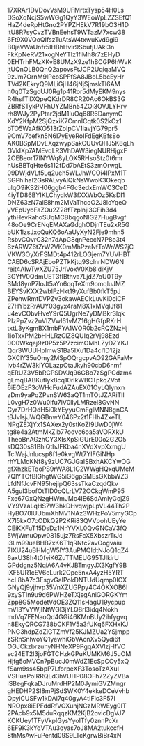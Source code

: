 17XRAr1DVDovVsM9UFMrtxTysp54H0Ls
DSoXqNcjS5wWGg1QyY3WEoWpLZZSEfQ1
HaZ4deRpHtGno2PYPZHEkV7R19bO3H1D
ltU8R7syCvzTVBnEehsT9WTazM7xcw38
6Ft9X0VQoQIfszTuAtsW4txwuKvd9gi9
B0jeVWaUnfr5IHBhHvlr9SbutjUAki3n
FkKpNeRV21xogNeYTIz1fiMh8r7zEHyD
0EHTrhFMzXKvE8UMzX9ze1hBCGP6hWvK
jtUQnOLB0QnQ2apovsFtJCP2UqiqaMVQ
9zJm7OrnM9lPeoSPFfSA8JBoL5bcEyHr
TVd2KEkryQ9MLiGjH46jNjSjmskTI6AM
h0q0TzSgoUJ0Rg1p41Ror5dMyEKM9nys
R4hsfTiIXQpeQKdrDR8CR20Ac6OkBS3G
ZBRfSTykPVFhUYZMBn54ZOi3OVJLYHrv
rh8WJy2PyPtar2jdM1IuOq68R6DanymC
XdY2KfpM2SjQzxiK7CmnICqtk0S2kCz1
bTO5WaAfKO513rZoIpCV1iavjYG79pr5
9OmV7cefkn5N6I7yEyeRoIFdEgKBfs8o
AK0BSpMDvEXqzwypSakCUUvQHJ5K8qLh
GVkIXp7AMEvqLR3VhDAW3iegNURHjgxF
2OEBeor17lNYWq8yLOX5RHsoStz0t6mr
hUsBBTqHte6s112fDd7bAEtS3zmOrwgL
09DWjdVLf5Lq2ueh5WLJhWCOi4lPxM1T
SGPhihaI2GsRALvyAlQkNsWwoK3Okeqb
ulqO9iKS2iH06ggb4FGc3edxEmWC3CeD
4iyTD86BYIKLChydkW3fXXWbOz5KsDI1
DNZ63zN7alE8hm2MVaThcoO2J8loYqeQ
yVEpUyoFaZOu2Z28fTzplnji3CFih3d4
ythHevRahoSUqMCBbqgoNlG27HugBvgf
48oOe9CrENqEMAXaGdghODjnTEu2xR5G
bUK1lzsJxcQuKQ6oAaUyXyN2Fje9mhn5
RsbvCQvrC32n7dApG8qnPeccN7P8o3t4
6zARWZ6tZrW2VK0mMhPzeNfToWnWS2jC
VKW3OyXrFSMDt4p412rLOGjem7YUVHBT
CAED6cSRAjEboPZTkKjtq9SclnrNDW6N
reit4AlwTwXZU75JrlVoxV0Kb8ldiKjV
3GYfV0QdmUET3fIBthva7LjdZ7oU0T9y
SMd8ynP7loJt5aYn6qqTeXm9omqluJMZ
BEYSvKXX2wbIFzHkt19yXufBb0fkT5pJ
ZPehwRmtDVPZv3okawAECkLuvKi0ciCF
27HYbzRrAUY03gyx4raM8X1xMVqlJf81
u4evCObvHveY9rQ5UgrNe7yDMBkr3lqk
PIzPpZvz2uVIZVwI61vMZ16gHGfpRKrH
txtL3yKgmBX1mbFYA1WOR0b2cRQZNzHj
1ioTxxPM2bHHLRzClZ8QUIq2rVj98Ezd
0O0Wkqej9z0P5z5P7zcimOMhLZyDZYKJ
Qqr3WUUHplmwS1Ba5IXu1Da4cl1D12jz
GXClY35uOmy2MSpOQrgcpvAO92GAFaMv
Ivb4rZW3kIYOLazpOtaJkyh90cbD6nmf
qERUZ3V5bRCPSDVJq96GBo7zSgPGdzm4
gLmqBABKutIyk8cq10rlkWBCTpkqZVot
6iEOEzF3oWHcFudAZAuEX01OyLQIynxn
zDm9yaPqZPvnSW63aQT1mTOtJZARiTIl
L0vgH7z0Wu0lfu7lV0llyLMRzeI8GvNN
Cyr7DrHQdH5i0kYEyyuCmFglMNN8gnCA
t8JvIsjJWQGBnwY046Px2t1FHh4ZxeTL
NPgZEXjYx1SAXex2y0stKoZI9UwD0jW4
tg8e4a2AtmMkZib77odvc6oa5aVORXkU
TheoBnAGzhCY3XIsXpSiGUrE00o2G2O5
sDQ30s81BhiQthJFKba4nXVdXvpXxmgU
TciWajJnlucsp8f1e0kvgWt7YlFGiNHp
rhYLMdKNf8y9zUC7GJGaISBxhAKCYwOG
gfXhzkETqoPS9rWA8L1G2WWgHQxqUMeM
7QlYTOfBlGhgtWG5iG6gpSMEsGXbbWZ3
LfdNfJcvFN95hejipQ63ssTkaCzqdQkv
A5guI3bofOtTID0cQLrLV72OCkqWmP95
Fxe67GxQNzgHWmJMc4IE6SdAmIyGojZ9
VY9VzaLqHS7W3hkDHvqwjpLpVL44Th2P
HyBO70lUUbmXhMV1NAz3WHzPoV5myGCp
X7I5kxO7cODkQ2P2KRi83QVVpohUEyYe
CEiKXFuT15DsDz1NnYVXL0QvGNCaV3fQ
5WjWmuOpw0815ujz7RsFcX5XbszrTrJd
i3Lm99ueBHB7xK6T1qRNtc2avOogvaiu
7IXU24uBHMgW5lY3AuPMQIdtNJoQ1qZ4
6axU38h4t0fyiK6ZuTTMEUG95TJlkirU
GPddgnz5NqiA6A4vKJBTmgyJX3KgfY9B
iXF5UR1cEV6eLurk2Ope5nxA4yzH5YRT
hcL8bA7c3EsgvGaIPokDNTUdUqmp0ICX
GNyQj9yjhvp35VnXZUGPpy4C4OKXOB6I
9xySTIn9u9d6PWHZeTXjsgAniGORGKYm
Zpp8G5ModetVdOE3ZQ11sHagU19ycpup
mVI3YvYWjINtWGl3jYLQ8rl3idq4Nokh
mdVq7FENaoQd4GGi46KMnBUy2ihfygvq
n8EkyQRCG738bCKF1V5a3fUKq6FXHxKJ
PNG3hdpZdZiGTZmVf25KJMZUa2YSjmpp
zSRnSnIwoYQ1yewhiGbVAcnXv5Qydi6f
OGJCkzbrzuhyNHNeXP9PgqAXVlzjHfVC
sc24ET2l3joFGTCHzkGPuKUMKM6J5uOM
Hjfg5oMVCn7pBucJ0mWdZ1EcSpCOy5xQ
fSam9ss45bpP7LforpeXF3TosoTzAXul
VSHusPoIRRQLd3hVUHP08OFh72ZyZVBa
lSBegFqkaDJruMrdHP2M0JymiGVZMngr
gHEDHP2SI8mPjSdSWK0Y4ekkeDCeVvhb
OpyiCUSFw1kDAi7q40gyA4tIFlc3F57I
NROpx8iEPFddRfVOXunjNCzMRWEyg0IT
2PAcb9x5M5duRqqzKM2KjB2ovicDgVJ7
KCKUey1TFyVkpIGysYyoITfy0znnPcXr
6EF9K3kYqVTAu3qyas7oJ8MA2tukccfH
8thMsAwFuPentd09S9LTcKgrwBiBr4xN
